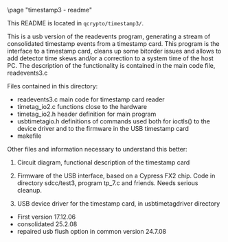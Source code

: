 \page "timestamp3 - readme"

This README is located in `qcrypto/timestamp3/`.

This is a usb version of the readevents program, generating a stream of
consolidated timestamp events from a timestamp card. This program is the
interface to a timestamp card, cleans up some bitorder issues and allows to
add detector time skews and/or a correction to a system time of the host 
PC. The description of the functionality is contained in the main code file,
readevents3.c

Files contained in this directory:

* readevents3.c      main code for timestamp card reader
* timetag_io2.c	   functions close to the hardware 
* timetag_io2.h      header definition for main program
* usbtimetagio.h     definitions of commands used both for ioctls() to the device driver and to the firmware in the USB timestamp card
* makefile	   

Other files and information necessary to understand this better:

1. Circuit diagram, functional description of the timestamp card

2. Firmware of the USB interface, based on a Cypress FX2 chip. Code in
   directory sdcc/test3, program tp_7.c and friends. Needs serious cleanup.

3. USB device driver for the timestamp card, in usbtimetagdriver directory


* First version 17.12.06
* consolidated 25.2.08
* repaired usb flush option in common version 24.7.08
